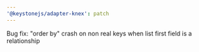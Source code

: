 ```yaml
---
'@keystonejs/adapter-knex': patch
---
```


Bug fix: "order by" crash on non real keys when list first field is a relationship
